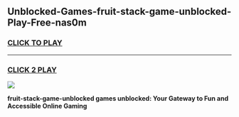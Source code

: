 
## Unblocked-Games-fruit-stack-game-unblocked-Play-Free-nas0m
<h3>
<a href="https://premium76.site?title=fruit-stack-game-unblocked&ref=09A">CLICK TO PLAY</a></h3>
<hr>

<h3>
<a href="https://premium76.site?title=fruit-stack-game-unblocked&ref=09A">CLICK 2 PLAY</a>
  
</h3>

<a href="https://premium76.site?title=fruit-stack-game-unblocked&ref=09A"><img src="https://clearcache.store/games.png"></a>


**fruit-stack-game-unblocked games unblocked: Your Gateway to Fun and Accessible Online Gaming**
